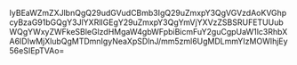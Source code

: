 IyBEaWZmZXJlbnQgQ29udGVudCBmb3IgQ29uZmxpY3QgVGVzdAoKVGhpcyBzaG91bGQgY3JlYXRlIGEgY29uZmxpY3QgYmVjYXVzZSBSRUFETUUubWQgYWxyZWFkeSBleGlzdHMgaW4gbWFpbiBicmFuY2guCgpUaW1lc3RhbXA6IDIwMjXlubQgMTDmnIgyNeaXpSDlnJ/mm5zml6UgMDLmmYIzMOWIhjEy56eSIEpTVAo=